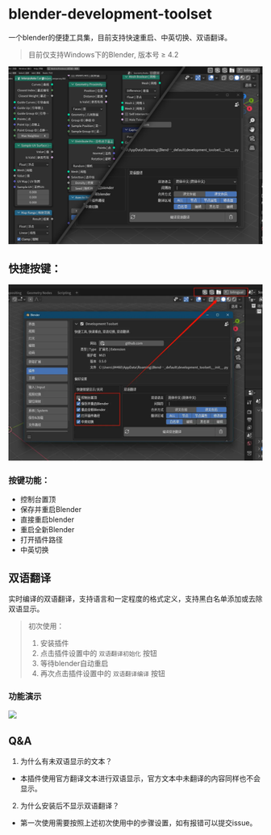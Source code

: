 # blender-development-toolset

一个blender的便捷工具集，目前支持快速重启、中英切换、双语翻译。

> 目前仅支持Windows下的Blender, 版本号 ≥ 4.2

![preview](./resource/img/preview.png)

## 快捷按键：

![quick_btn](./resource/img/quick_btn.webp)

### 按键功能：

- 控制台置顶
- 保存并重启Blender
- 直接重启blender
- 重启全新Blender
- 打开插件路径
- 中英切换

## 双语翻译

实时编译的双语翻译，支持语言和一定程度的格式定义，支持黑白名单添加或去除双语显示。

> 初次使用：
>   1. 安装插件
>   2. 点击插件设置中的 `双语翻译初始化` 按钮
>   3. 等待blender自动重启
>   4. 再次点击插件设置中的 `双语翻译编译` 按钮

### 功能演示

[![](https://i1.hdslb.com/bfs/archive/a202ae2ffb7658ed204a9a5c9c4c4b1827ba53c7.jpg)](https://www.bilibili.com/video/BV15q42eEEmu/)


## Q&A

1. 为什么有未双语显示的文本？

- 本插件使用官方翻译文本进行双语显示，官方文本中未翻译的内容同样也不会显示。

2. 为什么安装后不显示双语翻译？

- 第一次使用需要按照上述初次使用中的步骤设置，如有报错可以提交issue。



